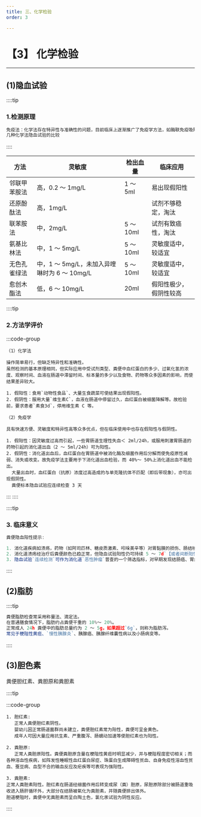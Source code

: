 ```yaml
---
title: 三、化学检验
order: 3

---
```


# 【3】 化学检验

<kaodian :text="'临床检验基础记忆卡'" />

<!-- ###### 第十一章 粪便检验

> 临床检验基础 -->

<beitiL/>

---

## (1)隐血试验

<son :text="'临床检验基础检验记忆卡'" text1="(1)隐血试验" :textOption="[['熟练掌握','相关专业知识','专业实践能力'],['熟练掌握','专业知识','专业实践能力'],['熟练掌握','专业知识','专业实践能力']]" />

::::tip

### 1.检测原理

```js
免疫法：化学法存在特异性与准确性的问题，目前临床上逐渐推广了免疫学方法，如酶联免疫吸附法、胶体金法等，灵敏度高，血红蛋白为 0.2mg/L 或 0.03mg/g 粪便可呈阳性结果。
几种化学法隐血试验的比较
```

::::

| 方法         | 灵敏度                                       | 检出血量  | 临床应用               |
| ------------ | -------------------------------------------- | --------- | ---------------------- |
| 邻联甲苯胺法 | 高，0.2 ～ 1mg/L                             | 1 ～ 5ml  | 易出现假阳性           |
| 还原酚酞法   | 高，1mg/L                                    |           | 试剂不够稳定，淘汰     |
| 联苯胺法     | 中，2mg/L                                    | 5 ～ 10ml | 试剂有致癌性，淘汰     |
| 氨基比林法   | 中，1 ～ 5mg/L                               | 5 ～ 10ml | 灵敏度适中，较适宜     |
| 无色孔雀绿法 | 中，1 ～ 5mg/L，未加入异喹啉时为 6 ～ 10mg/L | 5 ～ 10ml | 灵敏度适中，较适宜     |
| 愈创木酯法   | 低，6 ～ 10mg/L                              | 20ml      | 假阳性极少，假阴性较高 |

::::tip

### 2.方法学评价

:::code-group

```js[化学法]
（1）化学法

操作简单易行，但缺乏特异性和准确性。
虽然检测的基本原理相同，但实际应用中受试剂类型、粪便中血红蛋白的多少、过氧化氢的浓度、观察时间、血液在肠道中滞留时间、标本量的多少以及食物、药物等众多因素的影响，而使结果差异较大。

1. 假阳性：食用`动物性食品`、大量生食蔬菜可使结果出现假阳性。
2. 假阴性：服用大量`维生素C`，血液在肠道中停留过久，血红蛋白被细菌降解等。故检验前，要求患者`素食3d`，停用维生素 C 等。
```

```js[免疫学]
（2）免疫学

具有快速方便、灵敏度和特异性高等众多优点，但在临床使用中也存在假阳性与假阴性。

1. 假阳性：因灵敏度过高而引起，一些胃肠道生理性失血＜ 2ml/24h，或服用刺激胃肠道的药物引起的消化道出血（2 ～ 5ml/24h）可为阳性。
2. 假阴性：消化道出血后，血红蛋白在胃肠道中被消化酶及细菌作用后分解而使免疫原性减弱、消失或改变。故免疫学法主要用于下消化道出血检验，而 40%～ 50%上消化道出血不能检出。
  大量出血时，血红蛋白（抗原）浓度过高造成的与单克隆抗体不匹配（即后带现象），亦可出现假阴性。
  粪便标本隐血试验应连续检查 3 天
```

:::
::::

::::tip

### 3. 临床意义

```js
粪便隐血阳性提示:

1. 消化道疾病如溃疡，药物（如阿司匹林、糖皮质激素、吲哚美辛等）对胃黏膜的损伤、肠结核、克罗恩病、溃疡性结肠炎、钩虫病、结肠息肉以及消化道肿瘤（如胃癌、结肠癌等），粪便隐血试验常为阳性。
2. 消化道溃疡经治疗后粪便颜色已趋正常，但隐血试验阳性仍可持续 5 ～ 7d`【或者间断阳性】`，隐血试验转为阴性为判断出血完全停止的可靠指标。
3. 隐血试验`连续检测`可作为消化道`恶性肿瘤`普查的一个筛选指标，对早期发现结肠癌、胃癌等恶性肿瘤有重要的价值。
```

::::

## (2)脂肪

<son :text="'临床检验基础检验记忆卡'" text1="(2)脂肪" :textOption="[['了解','相关专业知识','专业实践能力'],['了解','专业知识','专业实践能力'],['了解','专业知识','专业实践能力']]" />

::::tip

```js
粪便脂肪检查常采用称量法、滴定法。
在普通膳食情况下，脂肪约占粪便干重的 10%～ 20%。
正常成人 24h 粪便中的脂肪总量约为 2 ～ 5g，如果超过`6g`，则称为脂肪泻。
常见于梗阻性黄疸、`慢性胰腺炎`、胰腺癌、胰腺纤维囊性病以及小肠病变等。
```

::::

## (3)胆色素

<son :text="'临床检验基础检验记忆卡'" text1="(3)胆色素" :textOption="[['了解','相关专业知识','专业实践能力'],['了解','专业知识','专业实践能力'],['了解','专业知识','专业实践能力']]" />

粪便胆红素、粪胆原和粪胆素

::::tip

:::code-group

```js[胆红素]
1. 胆红素:
   正常人粪便胆红素阴性。
   婴幼儿因正常肠道菌群尚未建立，粪便胆红素常为阳性，粪便可呈金黄色。
   成年人可因大量应用抗生素、严重腹泻、肠蠕动加速等使胆红素也为阳性。
```

```js[粪胆原]
2. 粪胆原:
   正常人粪胆原阳性。粪便粪胆原含量在梗阻性黄疸时明显减少，并与梗阻程度密切相关；而各种溶血性疾病，如阵发性睡眠性血红蛋白尿症、珠蛋白生成障碍性贫血、自身免疫性溶血性贫血、蚕豆病、血型不合的输血反应及疟疾等可表现为强阳性。
```

```js[粪胆素]
3. 粪胆素:
正常人粪胆素阳性。胆红素在肠道经细菌作用后转变成尿（粪）胆原，尿胆原除部分被肠道重吸收进入肠肝循环外，大部分在结肠被氧化为粪胆素，并随粪便排出体外。
胆道梗阻时，粪便中无粪胆素而呈白陶土色，氯化汞试验为阴性反应。
```

::::
